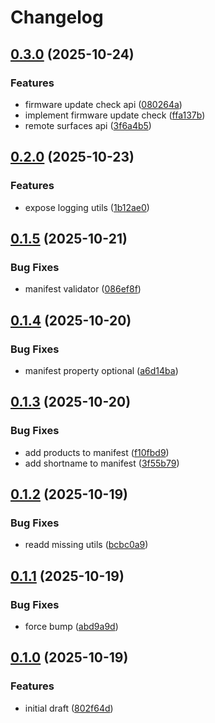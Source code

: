 # Changelog

## [0.3.0](https://github.com/bitfocus/companion-surface-api/compare/companion-surface-base-v0.2.0...companion-surface-base-v0.3.0) (2025-10-24)


### Features

* firmware update check api ([080264a](https://github.com/bitfocus/companion-surface-api/commit/080264a4fd3f5f81a936810b030f5d42672f26de))
* implement firmware update check ([ffa137b](https://github.com/bitfocus/companion-surface-api/commit/ffa137bc65bc046bcbdc7f392746d8f0ce598e69))
* remote surfaces api ([3f6a4b5](https://github.com/bitfocus/companion-surface-api/commit/3f6a4b5009971f8f301bdacdf8d12f2b9dfdbd02))

## [0.2.0](https://github.com/bitfocus/companion-surface-api/compare/companion-surface-base-v0.1.5...companion-surface-base-v0.2.0) (2025-10-23)


### Features

* expose logging utils ([1b12ae0](https://github.com/bitfocus/companion-surface-api/commit/1b12ae0dcd9f70da47d643c7881b3c02d4e5a5d6))

## [0.1.5](https://github.com/bitfocus/companion-surface-api/compare/companion-surface-base-v0.1.4...companion-surface-base-v0.1.5) (2025-10-21)


### Bug Fixes

* manifest validator ([086ef8f](https://github.com/bitfocus/companion-surface-api/commit/086ef8f72c1a1bb03956cf6c8411ec723ad1b2f8))

## [0.1.4](https://github.com/bitfocus/companion-surface-api/compare/companion-surface-base-v0.1.3...companion-surface-base-v0.1.4) (2025-10-20)


### Bug Fixes

* manifest property optional ([a6d14ba](https://github.com/bitfocus/companion-surface-api/commit/a6d14ba8b49f1711310ffef12559b882b0e7efc3))

## [0.1.3](https://github.com/bitfocus/companion-surface-api/compare/companion-surface-base-v0.1.2...companion-surface-base-v0.1.3) (2025-10-20)


### Bug Fixes

* add products to manifest ([f10fbd9](https://github.com/bitfocus/companion-surface-api/commit/f10fbd9bd46f8b207395b9e0b40e5e2ff623a259))
* add shortname to manifest ([3f55b79](https://github.com/bitfocus/companion-surface-api/commit/3f55b796c9cc1bbe31526c0169bab9608d7a8e03))

## [0.1.2](https://github.com/bitfocus/companion-surface-api/compare/companion-surface-base-v0.1.1...companion-surface-base-v0.1.2) (2025-10-19)


### Bug Fixes

* readd missing utils ([bcbc0a9](https://github.com/bitfocus/companion-surface-api/commit/bcbc0a9b887c5863c485d9b284dceec9693ab985))

## [0.1.1](https://github.com/bitfocus/companion-surface-api/compare/companion-surface-base-v0.1.0...companion-surface-base-v0.1.1) (2025-10-19)


### Bug Fixes

* force bump ([abd9a9d](https://github.com/bitfocus/companion-surface-api/commit/abd9a9df429c013ba2dfcaf8cbfa4a51b49aab3c))

## [0.1.0](https://github.com/bitfocus/companion-surface-api/compare/companion-surface-base-v0.0.1...companion-surface-base-v0.1.0) (2025-10-19)


### Features

* initial draft ([802f64d](https://github.com/bitfocus/companion-surface-api/commit/802f64daaf91bd61eaeb155ccc285547939f6548))
